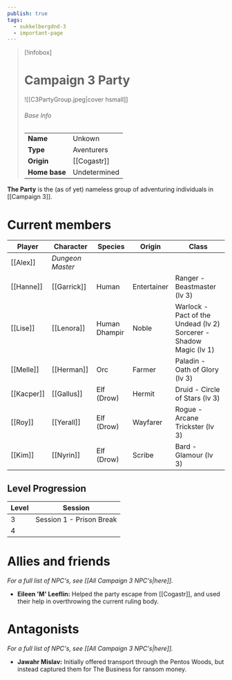 ```yaml
---
publish: true
tags:
  - sukkelbergdnd-3
  - important-page
---
```


> [!infobox]
> # Campaign 3 Party
> ![[C3PartyGroup.jpeg|cover hsmall]]
> ###### Base Info
> | | |  
> |---|---|  
> | **Name** | Unkown |
> | **Type** | Aventurers |
> | **Origin** | [[Cogastr]] |
> | **Home base** | Undetermined |

**The Party** is the (as of yet) nameless group of adventuring individuals in [[Campaign 3]].
# Current members

| Player     | Character        | Species       | Origin      | Class                                                                 |
| ---------- | ---------------- | ------------- | ----------- | --------------------------------------------------------------------- |
| [[Alex]]   | *Dungeon Master* |               |             |                                                                       |
| [[Hanne]]  | [[Garrick]]      | Human         | Entertainer | Ranger - Beastmaster (lv 3)                                           |
| [[Lise]]   | [[Lenora]]       | Human Dhampir | Noble       | Warlock - Pact of the Undead (lv 2)<br>Sorcerer - Shadow Magic (lv 1) |
| [[Melle]]  | [[Herman]]       | Orc           | Farmer      | Paladin - Oath of Glory (lv 3)                                        |
| [[Kacper]] | [[Gallus]]       | Elf (Drow)    | Hermit      | Druid - Circle of Stars (lv 3)                                        |
| [[Roy]]    | [[Yerall]]       | Elf (Drow)    | Wayfarer    | Rogue - Arcane Trickster (lv 3)                                       |
| [[Kim]]    | [[Nyrin]]        | Elf (Drow)    | Scribe      | Bard - Glamour (lv 3)                                                 |
## Level Progression

| Level | Session                  |
| ----- | ------------------------ |
| 3     | Session 1 - Prison Break |
| 4     |                          |

# Allies and friends
*For a full list of NPC's, see [[All Campaign 3 NPC's|here]].*

- **Eileen 'M' Leeflin:** Helped the party escape from [[Cogastr]], and used their help in overthrowing the current ruling body.
# Antagonists
*For a full list of NPC's, see [[All Campaign 3 NPC's|here]].*

- **Jawahr Mislav:** Initially offered transport through the Pentos Woods, but instead captured them for The Business for ransom money.